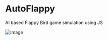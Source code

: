 # AutoFlappy
AI based Flappy Bird game simulation using JS


![image](https://user-images.githubusercontent.com/64016811/207500358-8a3710de-c796-42d4-9cd7-efc7c58dfb7d.png)
